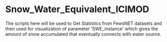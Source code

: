 # Snow_Water_Equivalent_ICIMOD
The scripts here will be used to Get Statistics from FewsNET datasets and then used for visualization of parameter 'SWE_instance' which gives the amount of snow accumulated that eventually connects with water source.
